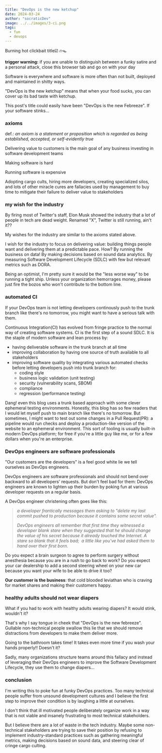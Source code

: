 ```yaml
---
title: "DevOps is the new ketchup"
date: 2024-03-24
author: "socraticDev"
image: ../../images/3-ci.png
tags:
  - fun
  - devops
---
```


Burning hot clickbait title☑️ 🔥🪤

__trigger warning:__ if you are unable to distinguish between a funky satire
and a personal attack, close this browser tab and go on with your day

Software is everywhere and software is more often than not built, deployed and maintained
in shitty ways.

"DevOps is the new ketchup" means that when your food sucks, you can cover up
its bad taste with ketchup. 

This post's title could easily have been "DevOps is the new
Febreeze". If your software stinks...

### axioms

def.: _an axiom is a statement or proposition which is regarded as being established, accepted, or self-evidently true_

Delivering value to customers is the main goal of any business investing in
software development teams

Making software is hard

Running software is expensive

Adopting cargo cults, hiring more developers, creating specialized silos, and
lots of other miracle cures are fallacies used by management to buy time to mitigate their
failure to deliver value to stakeholders

### my wish for the industry

By firing most of Twitter's staff, Elon Musk showed the industry that a lot of
people in tech are dead weight. Renamed "X", Twitter is still running, ain't it??

My wishes for the industry are similar to the axioms stated above.

I wish for the industry to focus on delivering value: building things people
want and delivering them at a predictable pace. How?  By running the business
on data! By making decisions based on sound data analytics. By measuring
Software Development Lifecycle (SDLC) with few but relevant metrics such as
DORA.

Being an optimist, I'm pretty sure it would be the "less worse way" to be running a
tight ship. Unless your organization hemorrages money, please just fire the
bozos who won't contribute to the bottom line. 

### automated CI

If your DevOps team is not letting developers continously push to the trunk
branch like there's no tomorrow, you might want to have a serious talk with
them.

Continuous Integration(CI) has evolved from fringe practice to the normal way
of creating software systems. CI is the first step of a sound SDLC. It is the staple of
modern software and lean process by:

- having deliverable software in the trunk branch at all time
- improving collaboration by having one source of truth available to all
  stakeholders
- improving software quality by integrating various automated checks before
  letting developers push into trunk branch for:
  - coding style
  - business logic validation (unit testing)
  - security (vulnerability scans, SBOM)
  - compliance
  - regression (performance testing)
  
Dang! even this blog uses a trunk based approach with some clever ephemeral
testing environments. Honestly, this blog has so few
readers that I would let myself push to main branch like there's no tomorrow. But
sometimes, I might want to test out some changes in a Pull Request(PR): a pipeline would run
checks and deploy a production-like version of the website to an ephemeral
environment. This sort of tooling is usually built-in modern DevOps platform;
for free if you're a little guy like me, or for a few dollars when you're an enterprise.

### DevOps engineers are software professionals

"Our customers are the developers" is a feel good white lie we tell ourselves
as DevOps engineers.

DevOps engineers are software professionals and should not bend over backward to all developers'
requests.  But don't feel bad for them: DevOps engineers are known to lighten
up their burden by poking fun at various developer requests on a regular basis.

A DevOps engineer christening often goes like this: 

> _a developer
> frantically messages them asking to "delete my last commit pushed to production because it
> contains some secret value"._ 
> 
> _DevOps engineers all remember that first time they
> witnessed a developer blank stare when they suggested that he should change the value of his secret
> because it already touched the Internet. A stare so blank that it feels bad;
> a little like you've had asked them to hand over their first born._

Do you expect a brain surgeon to agree to perform surgery without anesthesia
because you are in a rush to go back to work? Do you expect your car dealership to add a second
steering wheel on your new car because you want your wife to be able to drive
it too?

__Our customer is the business__: that cold blooded leviathan who is craving for
market shares and making their customers happy.

### healthy adults should not wear diapers

What if you had to work with healthy adults wearing diapers? It would stink,
wouldn't it?

That's why I say tongue in cheek that "DevOps is the new febreeze". Gullable
non-technical people swallow this lie that we should remove distractions from
developers to make them deliver more.

Going to the bathroom takes time!  It takes even more time if you wash
your hands properly!! Doesn't it?

Sadly, many organizations structure teams around this fallacy and instead of
leveraging their DevOps engineers to improve the Software Development
Lifecycle, they use them to change diapers...

### conclusion

I'm writing this to poke fun at funky DevOps practices. Too many technical people suffer from
unsound development cultures and I believe the first step to improve their
condition is by laughing a little at ourselves.

I don't think that ill motivated people deliberately organize work in a way
that is not viable and insanely frustrating to most technical stakeholders.

But I believe there are a lot of waste in the tech industry. Maybe some
non-technical stakeholders are trying to save their position by refusing to
implement industry-standard practices such as gathering meaningful metrics,
making decisions based on sound data, and steering clear of cringe cargo culting.
